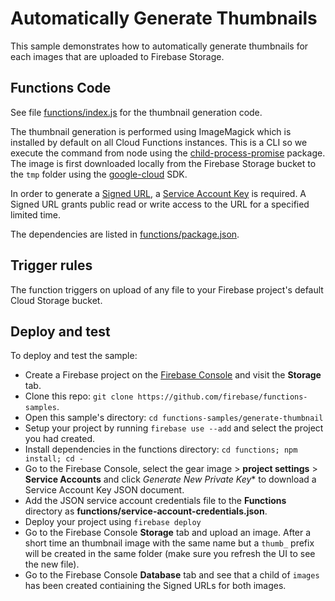 # Automatically Generate Thumbnails

This sample demonstrates how to automatically generate thumbnails for each images that are uploaded to Firebase Storage.


## Functions Code

See file [functions/index.js](functions/index.js) for the thumbnail generation code.

The thumbnail generation is performed using ImageMagick which is installed by default on all Cloud Functions instances. This is a CLI so we execute the command from node using the [child-process-promise](https://www.npmjs.com/package/child-process-promise) package. The image is first downloaded locally from the Firebase Storage bucket to the `tmp` folder using the [google-cloud](https://github.com/GoogleCloudPlatform/google-cloud-node) SDK.

In order to generate a [Signed URL](https://cloud.google.com/storage/docs/access-control/signed-urls), a [Service Account Key](https://cloud.google.com/iam/docs/service-accounts?hl=en_US&_ga=1.107760523.860148169.149738105) is required. A Signed URL grants public read or write access to the URL for a specified limited time.

The dependencies are listed in [functions/package.json](functions/package.json).


## Trigger rules

The function triggers on upload of any file to your Firebase project's default Cloud Storage bucket.


## Deploy and test

To deploy and test the sample:

 - Create a Firebase project on the [Firebase Console](https://console.firebase.google.com) and visit the **Storage** tab.
 - Clone this repo: `git clone https://github.com/firebase/functions-samples`.
 - Open this sample's directory: `cd functions-samples/generate-thumbnail`
 - Setup your project by running `firebase use --add` and select the project you had created.
 - Install dependencies in the functions directory: `cd functions; npm install; cd -`
 - Go to the Firebase Console, select the gear image > **project settings** > **Service Accounts** and click *Generate New Private Key** to download a Service Account Key JSON document.
 - Add the JSON service account credentials file to the **Functions** directory as **functions/service-account-credentials.json**.
 - Deploy your project using `firebase deploy`
 - Go to the Firebase Console **Storage** tab and upload an image. After a short time an thumbnail image with the same name but a `thumb_` prefix will be created in the same folder (make sure you refresh the UI to see the new file).
 - Go to the Firebase Console **Database** tab and see that a child of `images` has been created contiaining the Signed URLs for both images.
